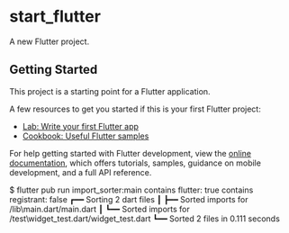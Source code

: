# start_flutter

A new Flutter project.

## Getting Started

This project is a starting point for a Flutter application.

A few resources to get you started if this is your first Flutter project:

- [Lab: Write your first Flutter app](https://docs.flutter.dev/get-started/codelab)
- [Cookbook: Useful Flutter samples](https://docs.flutter.dev/cookbook)

For help getting started with Flutter development, view the
[online documentation](https://docs.flutter.dev/), which offers tutorials,
samples, guidance on mobile development, and a full API reference.

$ flutter pub run import_sorter:main
contains flutter: true
contains registrant: false
┏━━ Sorting 2 dart files
┃  ┣━━  Sorted imports for /lib\main.dart/main.dart
┃  ┗━━  Sorted imports for /test\widget_test.dart/widget_test.dart
┗━━  Sorted 2 files in 0.111 seconds
